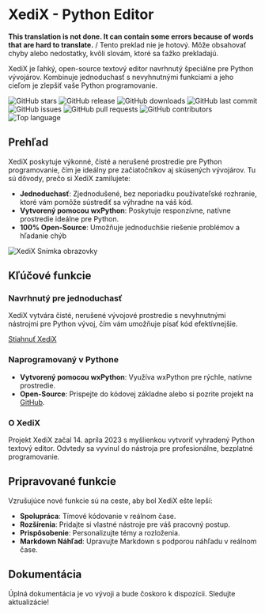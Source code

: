 # XediX - Python Editor

**This translation is not done. It can contain some errors because of words that are hard to translate.** / Tento preklad nie je hotový. Môže obsahovať chyby alebo nedostatky, kvôli slovám, ktoré sa ťažko prekladajú.

XediX je ľahký, open-source textový editor navrhnutý špeciálne pre Python vývojárov. Kombinuje jednoduchasť s nevyhnutnými funkciami a jeho cieľom je zlepšiť vaše Python programovanie.

![GitHub stars](https://img.shields.io/github/stars/mostypc123/XediX?style=flat-square)
![GitHub release](https://img.shields.io/github/release/mostypc123/XediX.svg)
![GitHub downloads](https://img.shields.io/github/downloads/mostypc123/XediX/total.svg)
![GitHub last commit](https://img.shields.io/github/last-commit/mostypc123/XediX.svg)
![GitHub issues](https://img.shields.io/github/issues/mostypc123/XediX.svg)
![GitHub pull requests](https://img.shields.io/github/issues-pr/mostypc123/XediX.svg)
![GitHub contributors](https://img.shields.io/github/contributors/mostypc123/XediX.svg)
![Top language](https://img.shields.io/github/languages/top/mostypc123/XediX.svg)

## Prehľad

XediX poskytuje výkonné, čisté a nerušené prostredie pre Python programovanie, čím je ideálny pre začiatočníkov aj skúsených vývojárov. Tu sú dôvody, prečo si XediX zamilujete:

- **Jednoduchasť**: Zjednodušené, bez neporiadku používateľské rozhranie, ktoré vám pomôže sústrediť sa výhradne na váš kód.
- **Vytvorený pomocou wxPython**: Poskytuje responzívne, natívne prostredie ideálne pre Python.
- **100% Open-Source**: Umožňuje jednoduchšie riešenie problémov a hľadanie chýb

![XediX Snímka obrazovky](https://github.com/mostypc123/XediX/blob/main/image.png?raw=true)

## Kľúčové funkcie

### Navrhnutý pre jednoduchasť
XediX vytvára čisté, nerušené vývojové prostredie s nevyhnutnými nástrojmi pre Python vývoj, čím vám umožňuje písať kód efektívnejšie.

[Stiahnuť XediX](https://github.com/mostypc123/XediX)

### Naprogramovaný v Pythone
- **Vytvorený pomocou wxPython**: Využíva wxPython pre rýchle, natívne prostredie.
- **Open-Source**: Prispejte do kódovej základne alebo si pozrite projekt na [GitHub](https://github.com/mostypc123/XediX).

### O XediX
Projekt XediX začal 14. apríla 2023 s myšlienkou vytvoriť vyhradený Python textový editor. Odvtedy sa vyvinul do nástroja pre profesionálne, bezplatné programovanie.

## Pripravované funkcie

Vzrušujúce nové funkcie sú na ceste, aby bol XediX ešte lepší:

- **Spolupráca**: Tímové kódovanie v reálnom čase.
- **Rozšírenia**: Pridajte si vlastné nástroje pre váš pracovný postup.
- **Prispôsobenie**: Personalizujte témy a rozloženia.
- **Markdown Náhľad**: Upravujte Markdown s podporou náhľadu v reálnom čase.

## Dokumentácia

Úplná dokumentácia je vo vývoji a bude čoskoro k dispozícii. Sledujte aktualizácie!
